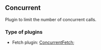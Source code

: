 ## Concurrent

Plugin to limit the number of concurrent calls.

### Type of plugins

- Fetch plugin: [ConcurrentFetch](./concurrent-fetch.ts);
